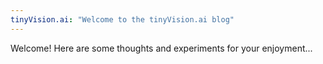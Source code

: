 ```yaml
---
tinyVision.ai: "Welcome to the tinyVision.ai blog"
---
```


Welcome! Here are some thoughts and experiments for your enjoyment...
